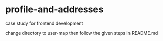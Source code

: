 # profile-and-addresses
case study for frontend development

change directory to user-map
then follow the given steps in README.md
